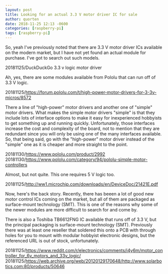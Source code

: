 ```yaml
---
layout: post
title: Looking for an actual 3.3 V motor driver IC for sale
author: quorten
date: 2018-11-25 12:13 -0600
categories: [raspberry-pi]
tags: [raspberry-pi]
---
```


So, yeah I've previously noted that there are 3.3 V motor driver ICs
available on the modern market, but I have not yet found an actual
module for purchase.  I've got to search out such models.

20181125/DuckDuckGo 3.3 v logic motor driver

Ah, yes, there are some modules available from Pololu that can run off
of 3.3 V logic.

20181125/https://forum.pololu.com/t/high-power-motor-drivers-for-3-3v-micros/8572

There a line of "high-power" motor drivers and another one of "simple"
motor drivers.  What makes the simple motor drivers "simple" is that
they include lots of interface options to make it easy for
inexperienced hobbyists to get something up and running quickly.
Unfortunately, those interfaces increase the cost and complexity of
the board, not to mention that they are redundant since you will only
be using one of the many interfaces available.  So, that being said,
go with the "high-power" motor driver instead of the "simple" one as
it is cheaper and more straight to the point.

20181130/https://www.pololu.com/product/2992  
20181130/https://www.pololu.com/category/94/pololu-simple-motor-controllers

<!-- more -->

Almost, but not quite.  This one requires 5 V logic too.

20181125/http://ww1.microchip.com/downloads/en/DeviceDoc/21421E.pdf

Now, here's the back story.  Recently, there has beeen a lot of good
new motor control ICs coming on the market, but all of them are
packaged as surface-mount technology (SMT).  This is one of the
reasons why some of the newer modules are more difficult to search for
and come by.

There is also a Toshiba TB6612FNG IC available that runs off of 3.3 V,
but the principal packaging is surface-mount technology (SMT).
Previously there was at least one reseller that soldered this onto a
PCB with through holes for you to mount with modular hobbyist
electronic designs, but the referenced URL is out of stock,
unfortunately.

20181125/https://www.reddit.com/r/electronics/comments/i4y6m/motor_controller_for_6v_motors_and_33v_logic/  
20181125/https://web.archive.org/web/20120129170648/http://www.solarbotics.com:80/products/50646
